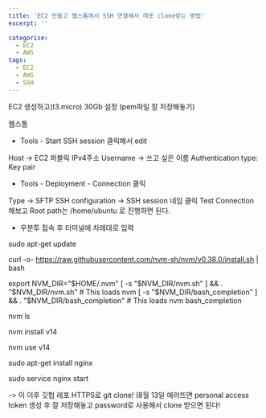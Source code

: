 ```yaml
---
title: 'EC2 만들고 웹스톰에서 SSH 연결해서 레포 clone받는 방법'
excerpt: ''

categorise:
  - EC2
  - AWS
tags:
  - EC2
  - AWS
  - SSH
---
```


EC2 생성하고(t3.micro) 30Gb 설정 (pem파일 잘 저장해놓기)

웹스톰

- Tools - Start SSH session 클릭해서 edit

Host -> EC2 퍼블릭 IPv4주소
Username -> 쓰고 싶은 이름
Authentication type: Key pair

- Tools - Deployment - Connection 클릭

Type -> SFTP
SSH configuration -> SSH session 네임 클릭
Test Connection 해보고
Root path는 /home/ubuntu 로 진행하면 된다.

- 우분투 접속 후 터미널에 차례대로 입력

sudo apt-get update

curl -o- https://raw.githubusercontent.com/nvm-sh/nvm/v0.38.0/install.sh | bash

export NVM_DIR="$HOME/.nvm"
[ -s "$NVM_DIR/nvm.sh" ] && \. "$NVM_DIR/nvm.sh" # This loads nvm
[ -s "$NVM_DIR/bash_completion" ] && \. "$NVM_DIR/bash_completion" # This loads nvm bash_completion

nvm ls

nvm install v14

nvm use v14

sudo apt-get install nginx

sudo service nginx start

-> 이 이후 깃헙 레포 HTTPS로 git clone! (8월 13일 에러뜨면 personal access token 생성 후 잘 저장해놓고 password로 사용해서 clone 받으면 된다!
